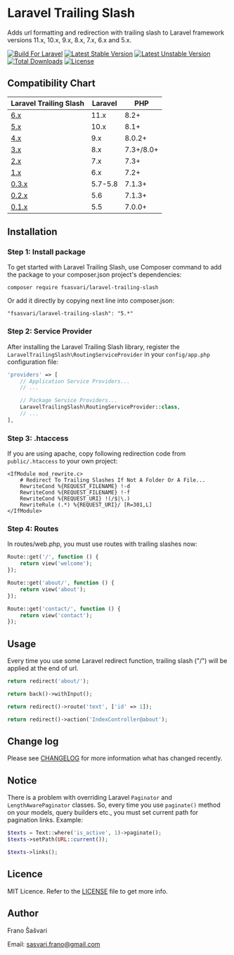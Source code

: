 # Laravel Trailing Slash

Adds url formatting and redirection with trailing slash to Laravel framework versions 11.x, 10.x, 9.x, 8.x, 7.x, 6.x and 5.x.

[![Build For Laravel](https://img.shields.io/badge/Built_for-Laravel-orange.svg)](https://styleci.io/repos/79834672)
[![Latest Stable Version](https://poser.pugx.org/fsasvari/laravel-trailing-slash/v/stable)](https://packagist.org/packages/fsasvari/laravel-trailing-slash)
[![Latest Unstable Version](https://poser.pugx.org/fsasvari/laravel-trailing-slash/v/unstable)](https://packagist.org/packages/fsasvari/laravel-trailing-slash)
[![Total Downloads](https://poser.pugx.org/fsasvari/laravel-trailing-slash/downloads)](https://packagist.org/packages/fsasvari/laravel-trailing-slash)
[![License](https://poser.pugx.org/fsasvari/laravel-trailing-slash/license)](https://packagist.org/packages/fsasvari/laravel-trailing-slash)

## Compatibility Chart

| Laravel Trailing Slash                                                | Laravel | PHP       |
|-----------------------------------------------------------------------|---------|-----------|
| [6.x](https://github.com/fsasvari/laravel-trailing-slash/tree/v6.0.0) | 11.x    | 8.2+      |
| [5.x](https://github.com/fsasvari/laravel-trailing-slash/tree/v5.0.0) | 10.x    | 8.1+      |
| [4.x](https://github.com/fsasvari/laravel-trailing-slash/tree/v4.0.0) | 9.x     | 8.0.2+    |
| [3.x](https://github.com/fsasvari/laravel-trailing-slash/tree/v3.0.0) | 8.x     | 7.3+/8.0+ |
| [2.x](https://github.com/fsasvari/laravel-trailing-slash/tree/v2.0.2) | 7.x     | 7.3+      |
| [1.x](https://github.com/fsasvari/laravel-trailing-slash/tree/v1.1.0) | 6.x     | 7.2+      |
| [0.3.x](https://github.com/fsasvari/laravel-trailing-slash/tree/0.3)  | 5.7-5.8 | 7.1.3+    |
| [0.2.x](https://github.com/fsasvari/laravel-trailing-slash/tree/0.2)  | 5.6     | 7.1.3+    |
| [0.1.x](https://github.com/fsasvari/laravel-trailing-slash/tree/0.1)  | 5.5     | 7.0.0+    |

## Installation

### Step 1: Install package

To get started with Laravel Trailing Slash, use Composer command to add the package to your composer.json project's dependencies:

```
composer require fsasvari/laravel-trailing-slash
```

Or add it directly by copying next line into composer.json:

```
"fsasvari/laravel-trailing-slash": "5.*"
```

### Step 2: Service Provider

After installing the Laravel Trailing Slash library, register the `LaravelTrailingSlash\RoutingServiceProvider` in your `config/app.php` configuration file:

```php
'providers' => [
    // Application Service Providers...
    // ...

    // Package Service Providers...
    LaravelTrailingSlash\RoutingServiceProvider::class,
    // ...
],
```

### Step 3: .htaccess

If you are using apache, copy following redirection code from `public/.htaccess` to your own project:

```
<IfModule mod_rewrite.c>
    # Redirect To Trailing Slashes If Not A Folder Or A File...
    RewriteCond %{REQUEST_FILENAME} !-d
    RewriteCond %{REQUEST_FILENAME} !-f
    RewriteCond %{REQUEST_URI} !(/$|\.)
    RewriteRule (.*) %{REQUEST_URI}/ [R=301,L]
</IfModule>
```

### Step 4: Routes

In routes/web.php, you must use routes with trailing slashes now:

```php
Route::get('/', function () {
    return view('welcome');
});

Route::get('about/', function () {
    return view('about');
});

Route::get('contact/', function () {
    return view('contact');
});
```

## Usage

Every time you use some Laravel redirect function, trailing slash ("/") will be applied at the end of url.

```php
return redirect('about/');

return back()->withInput();

return redirect()->route('text', ['id' => 1]);

return redirect()->action('IndexController@about');
```

## Change log

Please see [CHANGELOG](CHANGELOG.md) for more information what has changed recently.

## Notice

There is a problem with overriding Laravel `Paginator` and `LengthAwarePaginator` classes. So, every time you use `paginate()` method on your models, query builders etc., you must set current path for pagination links. Example:

```php
$texts = Text::where('is_active', 1)->paginate();
$texts->setPath(URL::current());

$texts->links();
```

## Licence

MIT Licence. Refer to the [LICENSE](https://github.com/fsasvari/laravel-trailing-slash/blob/main/LICENSE.md) file to get more info.

## Author

Frano Šašvari

Email: sasvari.frano@gmail.com
